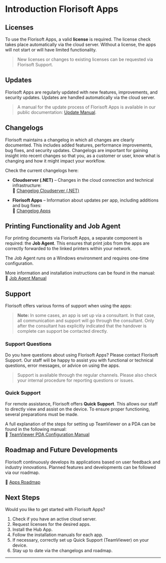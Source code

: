 # Introduction Florisoft Apps

## Licenses

To use the Florisoft Apps, a valid **license** is required. The license check takes place automatically via the cloud server. Without a license, the apps will not start or will have limited functionality.

> New licenses or changes to existing licenses can be requested via Florisoft Support.  

## Updates

Florisoft Apps are regularly updated with new features, improvements, and security updates. Updates are handled automatically via the cloud server.

> A manual for the update process of Florisoft Apps is available in our public documentation: [Update Manual](https://github.com/florisoft/User.Manuals/tree/main/BASIS/Updating%20Florisoft).

## Changelogs

Florisoft maintains a changelog in which all changes are clearly documented. This includes added features, performance improvements, bug fixes, and security updates. Changelogs are important for gaining insight into recent changes so that you, as a customer or user, know what is changing and how it might impact your workflow.

Check the current changelogs here:

* **Cloudserver (.NET)** – Changes in the cloud connection and technical infrastructure:  
  🔗 [Changelog Cloudserver (.NET)](https://www.florisoft.nl/changelog/Changelog_Florisoft_dotnet.html)

* **Florisoft Apps** – Information about updates per app, including additions and bug fixes:  
  🔗 [Changelog Apps](https://app.florisoft.nl/apps/latest/changelog.html)

## Printing Functionality and Job Agent

For printing documents via Florisoft Apps, a separate component is required: the **Job Agent**. This ensures that print jobs from the apps are correctly forwarded to the linked printers within your network.

The Job Agent runs on a Windows environment and requires one-time configuration.

More information and installation instructions can be found in the manual:  
🔗 [Job Agent Manual](https://github.com/florisoft/User.Manuals/tree/main/CLOUD%20APPLICATIONS/Apps%20Windows/Job-Agent)

## Support

Florisoft offers various forms of support when using the apps:

> **Note:** In some cases, an app is set up via a consultant. In that case, all communication and support will go through the consultant. Only after the consultant has explicitly indicated that the handover is complete can support be contacted directly.

### Support Questions

Do you have questions about using Florisoft Apps? Please contact Florisoft Support. Our staff will be happy to assist you with functional or technical questions, error messages, or advice on using the apps.

> Support is available through the regular channels. Please also check your internal procedure for reporting questions or issues.

### Quick Support

For remote assistance, Florisoft offers **Quick Support**. This allows our staff to directly view and assist on the device. To ensure proper functioning, several preparations must be made.

A full explanation of the steps for setting up TeamViewer on a PDA can be found in the following manual:  
🔗 [TeamViewer PDA Configuration Manual](https://github.com/florisoft/User.Manuals/tree/main/HARDWARE/PDA%20configuration/Teamviewer%20PDA)

## Roadmap and Future Developments

Florisoft continuously develops its applications based on user feedback and industry innovations. Planned features and developments can be followed via our roadmap.

🔗 [Apps Roadmap](https://app.florisoft.nl/apps/latest/roadmap.html)

## Next Steps

Would you like to get started with Florisoft Apps?

1. Check if you have an active cloud server.
2. Request licenses for the desired apps.
3. Install the Hub App.
4. Follow the installation manuals for each app.
5. If necessary, correctly set up Quick Support (TeamViewer) on your device.
6. Stay up to date via the changelogs and roadmap.

---
